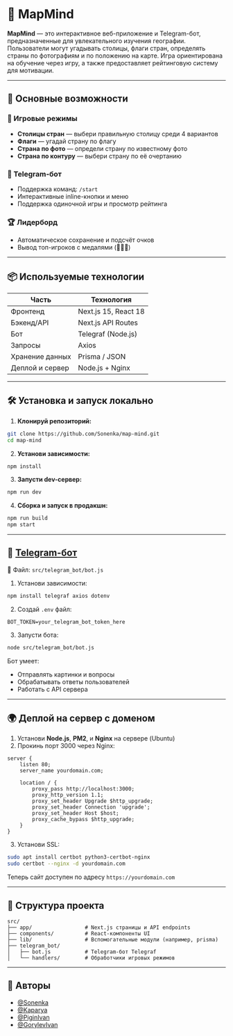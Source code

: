 # 🧠 MapMind

**MapMind** — это интерактивное веб-приложение и Telegram-бот, предназначенные для увлекательного изучения географии. Пользователи могут угадывать столицы, флаги стран, определять страны по фотографиям и по положению на карте. Игра ориентирована на обучение через игру, а также предоставляет рейтинговую систему для мотивации.

---

## 🚀 Основные возможности

### 🧩 Игровые режимы
- **Столицы стран** — выбери правильную столицу среди 4 вариантов
- **Флаги** — угадай страну по флагу
- **Страна по фото** — определи страну по известному фото
- **Страна по контуру** — выбери страну по её очертанию

### 🤖 Telegram-бот
- Поддержка команд: `/start`
- Интерактивные inline-кнопки и меню
- Поддержка одиночной игры и просмотр рейтинга

### 🏆 Лидерборд
- Автоматическое сохранение и подсчёт очков
- Вывод топ-игроков с медалями (🥇🥈🥉)

---

## 📦 Используемые технологии

| Часть              | Технология         |
|--------------------|--------------------|
| Фронтенд           | Next.js 15, React 18 |
| Бэкенд/API         | Next.js API Routes |
| Бот                | Telegraf (Node.js) |
| Запросы            | Axios              |
| Хранение данных    | Prisma / JSON      |
| Деплой и сервер    | Node.js + Nginx    |

---

## 🛠 Установка и запуск локально

1. **Клонируй репозиторий:**
```bash
git clone https://github.com/Sonenka/map-mind.git
cd map-mind
```

2. **Установи зависимости:**
```bash
npm install
```

3. **Запусти dev-сервер:**
```bash
npm run dev
```

4. **Сборка и запуск в продакшн:**
```bash
npm run build
npm start
```

---

## 🤖 [Telegram-бот](https://t.me/map_mind_bot)



📂 Файл: `src/telegram_bot/bot.js`

1. Установи зависимости:
```bash
npm install telegraf axios dotenv
```

2. Создай `.env` файл:
```env
BOT_TOKEN=your_telegram_bot_token_here
```

3. Запусти бота:
```bash
node src/telegram_bot/bot.js
```

Бот умеет:
- Отправлять картинки и вопросы
- Обрабатывать ответы пользователей
- Работать с API сервера

---

## 🌍 Деплой на сервер с доменом

1. Установи **Node.js**, **PM2**, и **Nginx** на сервере (Ubuntu)
2. Прокинь порт 3000 через Nginx:
```nginx
server {
    listen 80;
    server_name yourdomain.com;

    location / {
        proxy_pass http://localhost:3000;
        proxy_http_version 1.1;
        proxy_set_header Upgrade $http_upgrade;
        proxy_set_header Connection 'upgrade';
        proxy_set_header Host $host;
        proxy_cache_bypass $http_upgrade;
    }
}
```

3. Установи SSL:
```bash
sudo apt install certbot python3-certbot-nginx
sudo certbot --nginx -d yourdomain.com
```

Теперь сайт доступен по адресу `https://yourdomain.com`

---

## 📁 Структура проекта

```
src/
├── app/                 # Next.js страницы и API endpoints
├── components/          # React-компоненты UI
├── lib/                 # Вспомогательные модули (например, prisma)
├── telegram_bot/
│   ├── bot.js           # Telegram-бот Telegraf
│   └── handlers/        # Обработчики игровых режимов
```

---

## 👥 Авторы

- [@Sonenka](https://github.com/Sonenka)
- [@Kaparya](https://github.com/Kaparya)
- [@PiginIvan](https://github.com/PiginIvan)
- [@GorylevIvan](https://github.com/GorylevIvan)

